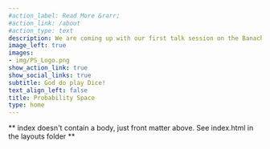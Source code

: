 ```yaml
---
#action_label: Read More &rarr;
#action_link: /about
#action_type: text
description: We are coming up with our first talk session on the Banach-Tarski Paradox by Prof. Arnab Chakraborty of ISI, Kolkata on 24th September, 2021 @ 3:00 PM. Visit the Sample Space section to know more!
image_left: true
images:
- img/PS_Logo.png
show_action_link: true
show_social_links: true
subtitle: God do play Dice!
text_align_left: false
title: Probability Space
type: home
---
```


** index doesn't contain a body, just front matter above.
See index.html in the layouts folder **
